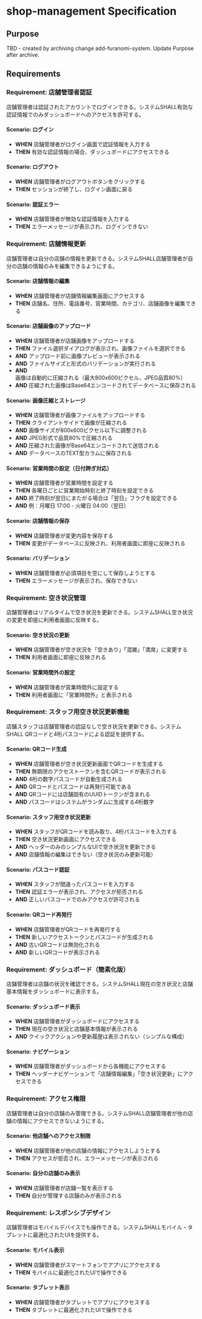 # shop-management Specification

## Purpose
TBD - created by archiving change add-furanomi-system. Update Purpose after archive.
## Requirements
### Requirement: 店舗管理者認証
店舗管理者は認証されたアカウントでログインできる。システムSHALL有効な認証情報でのみダッシュボードへのアクセスを許可する。

#### Scenario: ログイン
- **WHEN** 店舗管理者がログイン画面で認証情報を入力する
- **THEN** 有効な認証情報の場合、ダッシュボードにアクセスできる

#### Scenario: ログアウト
- **WHEN** 店舗管理者がログアウトボタンをクリックする
- **THEN** セッションが終了し、ログイン画面に戻る

#### Scenario: 認証エラー
- **WHEN** 店舗管理者が無効な認証情報を入力する
- **THEN** エラーメッセージが表示され、ログインできない

### Requirement: 店舗情報更新
店舗管理者は自分の店舗の情報を更新できる。システムSHALL店舗管理者が自分の店舗の情報のみを編集できるようにする。

#### Scenario: 店舗情報の編集
- **WHEN** 店舗管理者が店舗情報編集画面にアクセスする
- **THEN** 店舗名、住所、電話番号、営業時間、カテゴリ、店舗画像を編集できる

#### Scenario: 店舗画像のアップロード
- **WHEN** 店舗管理者が店舗画像をアップロードする
- **THEN** ファイル選択ダイアログが表示され、画像ファイルを選択できる
- **AND** アップロード前に画像プレビューが表示される
- **AND** ファイルサイズと形式のバリデーションが実行される
- **AND** 画像は自動的に圧縮される（最大800x600ピクセル、JPEG品質80%）
- **AND** 圧縮された画像はBase64エンコードされてデータベースに保存される

#### Scenario: 画像圧縮とストレージ
- **WHEN** 店舗管理者が画像ファイルをアップロードする
- **THEN** クライアントサイドで画像が圧縮される
- **AND** 画像サイズが800x600ピクセル以下に調整される
- **AND** JPEG形式で品質80%で圧縮される
- **AND** 圧縮された画像がBase64エンコードされて送信される
- **AND** データベースのTEXT型カラムに保存される

#### Scenario: 営業時間の設定（日付跨ぎ対応）
- **WHEN** 店舗管理者が営業時間を設定する
- **THEN** 各曜日ごとに営業開始時刻と終了時刻を設定できる
- **AND** 終了時刻が翌日にまたがる場合は「翌日」フラグを設定できる
- **AND** 例：月曜日 17:00 - 火曜日 04:00（翌日）

#### Scenario: 店舗情報の保存
- **WHEN** 店舗管理者が変更内容を保存する
- **THEN** 変更がデータベースに反映され、利用者画面に即座に反映される

#### Scenario: バリデーション
- **WHEN** 店舗管理者が必須項目を空にして保存しようとする
- **THEN** エラーメッセージが表示され、保存できない

### Requirement: 空き状況管理
店舗管理者はリアルタイムで空き状況を更新できる。システムSHALL空き状況の変更を即座に利用者画面に反映する。

#### Scenario: 空き状況の更新
- **WHEN** 店舗管理者が空き状況を「空きあり」「混雑」「満席」に変更する
- **THEN** 利用者画面に即座に反映される

#### Scenario: 営業時間外の設定
- **WHEN** 店舗管理者が営業時間外に設定する
- **THEN** 利用者画面に「営業時間外」と表示される

### Requirement: スタッフ用空き状況更新機能
店舗スタッフは店舗管理者の認証なしで空き状況を更新できる。システムSHALL QRコードと4桁パスコードによる認証を提供する。

#### Scenario: QRコード生成
- **WHEN** 店舗管理者が空き状況更新画面でQRコードを生成する
- **THEN** 無期限のアクセストークンを含むQRコードが表示される
- **AND** 4桁の数字パスコードが自動生成される
- **AND** QRコードとパスコードは再発行可能である
- **AND** QRコードには店舗固有のUUIDトークンが含まれる
- **AND** パスコードはシステムがランダムに生成する4桁数字

#### Scenario: スタッフ用空き状況更新
- **WHEN** スタッフがQRコードを読み取り、4桁パスコードを入力する
- **THEN** 空き状況更新画面にアクセスできる
- **AND** ヘッダーのみのシンプルなUIで空き状況を更新できる
- **AND** 店舗情報の編集はできない（空き状況のみ更新可能）

#### Scenario: パスコード認証
- **WHEN** スタッフが間違ったパスコードを入力する
- **THEN** 認証エラーが表示され、アクセスが拒否される
- **AND** 正しいパスコードでのみアクセスが許可される

#### Scenario: QRコード再発行
- **WHEN** 店舗管理者がQRコードを再発行する
- **THEN** 新しいアクセストークンとパスコードが生成される
- **AND** 古いQRコードは無効化される
- **AND** 新しいQRコードが表示される

### Requirement: ダッシュボード（簡素化版）
店舗管理者は店舗の状況を確認できる。システムSHALL現在の空き状況と店舗基本情報をダッシュボードに表示する。

#### Scenario: ダッシュボード表示
- **WHEN** 店舗管理者がダッシュボードにアクセスする
- **THEN** 現在の空き状況と店舗基本情報が表示される
- **AND** クイックアクションや更新履歴は表示されない（シンプルな構成）

#### Scenario: ナビゲーション
- **WHEN** 店舗管理者がダッシュボードから各機能にアクセスする
- **THEN** ヘッダーナビゲーションで「店舗情報編集」「空き状況更新」にアクセスできる

### Requirement: アクセス権限
店舗管理者は自分の店舗のみ管理できる。システムSHALL店舗管理者が他の店舗の情報にアクセスできないようにする。

#### Scenario: 他店舗へのアクセス制限
- **WHEN** 店舗管理者が他の店舗の情報にアクセスしようとする
- **THEN** アクセスが拒否され、エラーメッセージが表示される

#### Scenario: 自分の店舗のみ表示
- **WHEN** 店舗管理者が店舗一覧を表示する
- **THEN** 自分が管理する店舗のみが表示される

### Requirement: レスポンシブデザイン
店舗管理者はモバイルデバイスでも操作できる。システムSHALLモバイル・タブレットに最適化されたUIを提供する。

#### Scenario: モバイル表示
- **WHEN** 店舗管理者がスマートフォンでアプリにアクセスする
- **THEN** モバイルに最適化されたUIで操作できる

#### Scenario: タブレット表示
- **WHEN** 店舗管理者がタブレットでアプリにアクセスする
- **THEN** タブレットに最適化されたUIで操作できる

